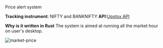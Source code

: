 Price alert system

**Tracking instrument**: NIFTY and BANKNIFTY
**API:**[Upstox API](https://upstox.com/uplink/trader-api/)

**Why is it written in Rust**
The system is aimed at running all the market hour on user's desktop.


![market-price](https://github.com/harsh-vardhhan/price-alert/assets/3825401/5ad92de6-3d4f-4ab6-928e-aa7147065a4e)
